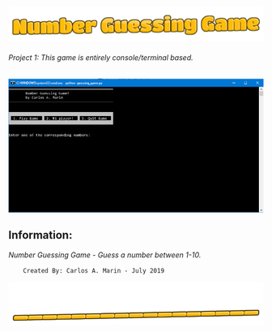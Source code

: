 ![Number Guessing Game](Art/logo.png)
###### Project 1: *This game is entirely console/terminal based.*
![Preview](Art/SS.png)

## Information:

*Number Guessing Game - Guess a number between 1-10.*


        Created By: Carlos A. Marin - July 2019
![bottom](Art/bottom.png)
